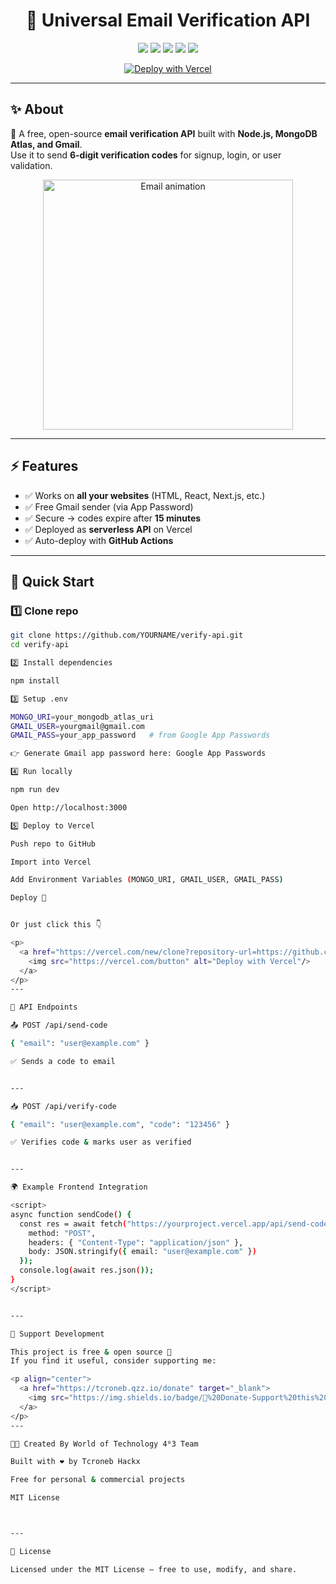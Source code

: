 <h1 align="center">📧 Universal Email Verification API</h1>

<p align="center">
  <img src="https://img.shields.io/badge/License-MIT-green.svg" />
  <img src="https://img.shields.io/badge/Node.js-18+-blue?logo=node.js" />
  <img src="https://img.shields.io/badge/Database-MongoDB-green?logo=mongodb" />
  <img src="https://img.shields.io/badge/Deploy-Vercel-black?logo=vercel" />
  <img src="https://img.shields.io/badge/Status-Free%20%26%20Open%20Source-brightgreen" />
</p>

<p align="center">
  <a href="https://vercel.com/new/clone?repository-url=https://github.com/YOURNAME/verify-api&project-name=verify-api&repository-name=verify-api">
    <img src="https://vercel.com/button" alt="Deploy with Vercel"/>
  </a>
</p>

---

## ✨ About

🚀 A free, open-source **email verification API** built with **Node.js, MongoDB Atlas, and Gmail**.  
Use it to send **6-digit verification codes** for signup, login, or user validation.  

<p align="center">
  <img src="https://media.giphy.com/media/hqU2KkjW5bE2v2Z7Q2/giphy.gif" width="400" alt="Email animation"/>
</p>

---

## ⚡ Features
- ✅ Works on **all your websites** (HTML, React, Next.js, etc.)  
- ✅ Free Gmail sender (via App Password)  
- ✅ Secure → codes expire after **15 minutes**  
- ✅ Deployed as **serverless API** on Vercel  
- ✅ Auto-deploy with **GitHub Actions**  

---

## 🚀 Quick Start

### 1️⃣ Clone repo
```bash
git clone https://github.com/YOURNAME/verify-api.git
cd verify-api

2️⃣ Install dependencies

npm install

3️⃣ Setup .env

MONGO_URI=your_mongodb_atlas_uri
GMAIL_USER=yourgmail@gmail.com
GMAIL_PASS=your_app_password   # from Google App Passwords

👉 Generate Gmail app password here: Google App Passwords

4️⃣ Run locally

npm run dev

Open http://localhost:3000

5️⃣ Deploy to Vercel

Push repo to GitHub

Import into Vercel

Add Environment Variables (MONGO_URI, GMAIL_USER, GMAIL_PASS)

Deploy 🚀


Or just click this 👇

<p>
  <a href="https://vercel.com/new/clone?repository-url=https://github.com/YOURNAME/verify-api&project-name=verify-api&repository-name=verify-api">
    <img src="https://vercel.com/button" alt="Deploy with Vercel"/>
  </a>
</p>
---

🔑 API Endpoints

📤 POST /api/send-code

{ "email": "user@example.com" }

✅ Sends a code to email


---

📥 POST /api/verify-code

{ "email": "user@example.com", "code": "123456" }

✅ Verifies code & marks user as verified


---

🌍 Example Frontend Integration

<script>
async function sendCode() {
  const res = await fetch("https://yourproject.vercel.app/api/send-code", {
    method: "POST",
    headers: { "Content-Type": "application/json" },
    body: JSON.stringify({ email: "user@example.com" })
  });
  console.log(await res.json());
}
</script>


---

💖 Support Development

This project is free & open source 🎉
If you find it useful, consider supporting me:

<p align="center">
  <a href="https://tcroneb.qzz.io/donate" target="_blank">
    <img src="https://img.shields.io/badge/💖%20Donate-Support%20this%20project-pink?style=for-the-badge" alt="Donate Button"/>
  </a>
</p>
---

👨‍💻 Created By World of Technology 4⁰3 Team

Built with ❤️ by Tcroneb Hackx 

Free for personal & commercial projects

MIT License



---

📜 License

Licensed under the MIT License – free to use, modify, and share.
